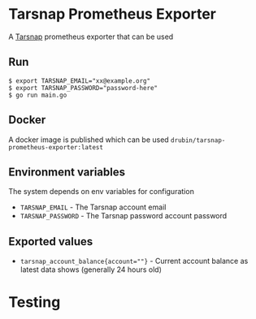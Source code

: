 # Tarsnap Prometheus Exporter

A [Tarsnap](https://www.tarsnap.com/) prometheus exporter that can be used

## Run

    $ export TARSNAP_EMAIL="xx@example.org"
    $ export TARSNAP_PASSWORD="password-here"
    $ go run main.go

## Docker

A docker image is published which can be used `drubin/tarsnap-prometheus-exporter:latest`

## Environment variables

The system depends on env variables for configuration

* `TARSNAP_EMAIL` - The Tarsnap account email
* `TARSNAP_PASSWORD` - The Tarsnap password account password

## Exported values

* `tarsnap_account_balance{account=""}` - Current account balance as latest data shows (generally 24 hours old)


# Testing